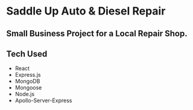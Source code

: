 # Saddle Up Auto & Diesel Repair

## Small Business Project for a Local Repair Shop. 

## Tech Used
- React
- Express.js
- MongoDB
- Mongoose
- Node.js
- Apollo-Server-Express
